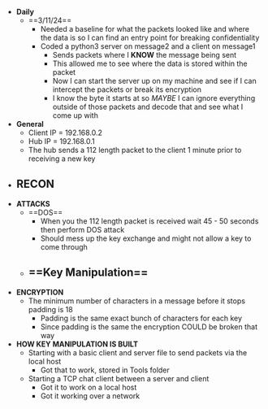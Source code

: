 - **Daily**
	- ==3/11/24==
		- Needed a baseline for what the packets looked like and where the data is so I can find an entry point for breaking confidentiality
		- Coded a python3 server on message2 and a client on message1
			- Sends packets where I **KNOW** the message being sent
			- This allowed me to see where the data is stored within the packet
			- Now I can start the server up on my machine and see if I can intercept the packets or break its encryption
			- I know the byte it starts at so *MAYBE* I can ignore everything outside of those packets and decode that and see what I come up with
- **General**
	- Client IP = 192.168.0.2
	- Hub IP = 192.168.0.1
	- The hub sends a 112 length packet to the client 1 minute prior to receiving a new key
- **RECON**
	- 
- **ATTACKS**
	- ==DOS==
		- When you the 112 length packet is received wait 45 - 50 seconds then perform DOS attack
		- Should mess up the key exchange and might not allow a key to come through
	- ==Key Manipulation==
		- 
- **ENCRYPTION**
	- The minimum number of characters in a message before it stops padding is 18
		- Padding is the same exact bunch of characters for each key
		- Since padding is the same the encryption COULD be broken that way
- **HOW KEY MANIPULATION IS BUILT**
	- Starting with a basic client and server file to send packets via the local host
		- Got that to work, stored in Tools folder
	- Starting a TCP chat client between a server and client
		- Got it to work on a local host
		- Got it working over a network
	